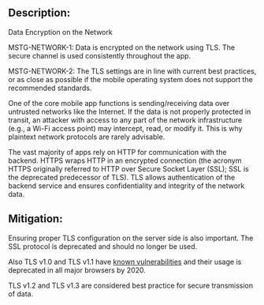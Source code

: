 ## Description:

Data Encryption on the Network

MSTG-NETWORK-1: Data is encrypted on the network using TLS. The secure channel is used consistently throughout the app.

MSTG-NETWORK-2: The TLS settings are in line with current best practices, or as close as possible if the mobile operating system does not support the recommended standards.

One of the core mobile app functions is sending/receiving data over untrusted networks like the Internet. If the data is not properly protected in transit, an attacker with access to any part of the network infrastructure (e.g., a Wi-Fi access point) may intercept, read, or modify it. This is why plaintext network protocols are rarely advisable.

The vast majority of apps rely on HTTP for communication with the backend. HTTPS wraps HTTP in an encrypted connection (the acronym HTTPS originally referred to HTTP over Secure Socket Layer (SSL); SSL is the deprecated predecessor of TLS). TLS allows authentication of the backend service and ensures confidentiality and integrity of the network data.


## Mitigation:

Ensuring proper TLS configuration on the server side is also important. The SSL protocol is deprecated and should no longer be used. 

Also TLS v1.0 and TLS v1.1 have [known vulnerabilities](https://portswigger.net/daily-swig/the-end-is-nigh-browser-makers-ditch-support-for-aging-tls-1-0-1-1-protocols "Browser-makers ditch support for aging TLS 1.0, 1.1 protocols") and their usage is deprecated in all major browsers by 2020.

TLS v1.2 and TLS v1.3 are considered best practice for secure transmission of data.